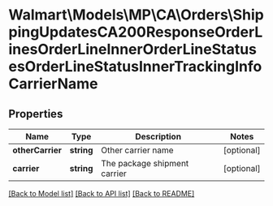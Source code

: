# Walmart\Models\MP\CA\Orders\ShippingUpdatesCA200ResponseOrderLinesOrderLineInnerOrderLineStatusesOrderLineStatusInnerTrackingInfoCarrierName

## Properties

Name | Type | Description | Notes
------------ | ------------- | ------------- | -------------
**otherCarrier** | **string** | Other carrier name | [optional]
**carrier** | **string** | The package shipment carrier | [optional]


[[Back to Model list]](./) [[Back to API list]](../../../../../README.md#supported-apis) [[Back to README]](../../../../../README.md)
